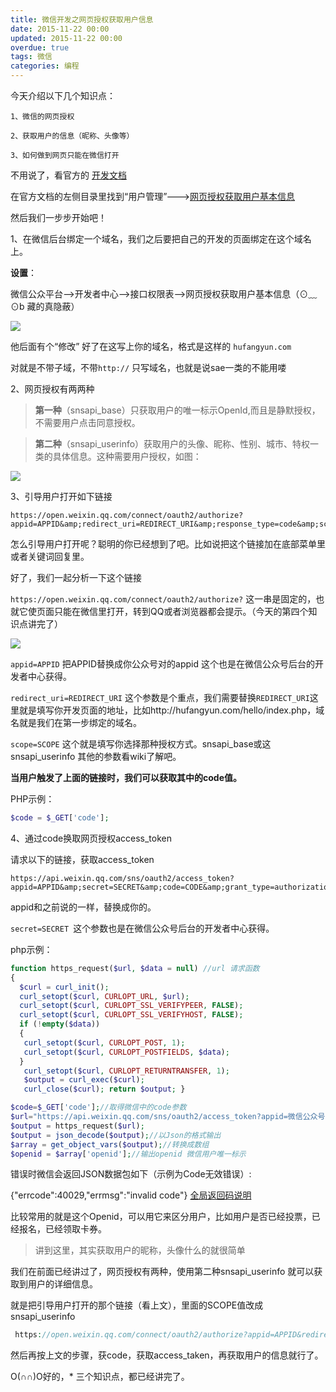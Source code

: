 ```yaml
---
title: 微信开发之网页授权获取用户信息
date: 2015-11-22 00:00
updated: 2015-11-22 00:00
overdue: true
tags: 微信
categories: 编程
---
```


今天介绍以下几个知识点：

    1、微信的网页授权

    2、获取用户的信息（昵称、头像等）

    3、如何做到网页只能在微信打开

不用说了，看官方的 [开发文档](http://mp.weixin.qq.com/wiki/home/index.html)

在官方文档的左侧目录里找到“用户管理”--->[网页授权获取用户基本信息](http://mp.weixin.qq.com/wiki/17/c0f37d5704f0b64713d5d2c37b468d75.html)

然后我们一步步开始吧！

<!--more-->

1、在微信后台绑定一个域名，我们之后要把自己的开发的页面绑定在这个域名上。

**设置**：

微信公众平台-->开发者中心-->接口权限表-->网页授权获取用户基本信息（⊙﹏⊙b 藏的真隐蔽）

![](http://7oxgmt.com1.z0.glb.clouddn.com/wp-content/uploads/2015/11/wechat1.png)

他后面有个“修改” 好了在这写上你的域名，格式是这样的 `hufangyun.com`

对就是不带子域，不带`http://` 只写域名，也就是说sae一类的不能用喽

2、网页授权有两两种

> **第一种**（snsapi_base）只获取用户的唯一标示OpenId,而且是静默授权，不需要用户点击同意授权。

> **第二种**（snsapi_userinfo）获取用户的头像、昵称、性别、城市、特权一类的具体信息。这种需要用户授权，如图：

![](http://7oxgmt.com1.z0.glb.clouddn.com/wp-content/uploads/2015/11/wechat.png)

3、引导用户打开如下链接

```
https://open.weixin.qq.com/connect/oauth2/authorize?appid=APPID&amp;redirect_uri=REDIRECT_URI&amp;response_type=code&amp;scope=SCOPE&amp;state=STATE#wechat_redirect
```

怎么引导用户打开呢？聪明的你已经想到了吧。比如说把这个链接加在底部菜单里或者关键词回复里。

好了，我们一起分析一下这个链接

`https://open.weixin.qq.com/connect/oauth2/authorize?` 这一串是固定的，也就它使页面只能在微信里打开，转到QQ或者浏览器都会提示。（今天的第四个知识点讲完了）

![](http://7oxgmt.com1.z0.glb.clouddn.com/wp-content/uploads/2015/11/wechat2-300x232.jpg)

`appid=APPID` 把APPID替换成你公众号对的appid 这个也是在微信公众号后台的开发者中心获得。

`redirect_uri=REDIRECT_URI` 这个参数是个重点，我们需要替换`REDIRECT_URI`这里就是填写你开发页面的地址，比如http://hufangyun.com/hello/index.php，域名就是我们在第一步绑定的域名。

`scope=SCOPE` 这个就是填写你选择那种授权方式。snsapi_base或这snsapi_userinfo 其他的参数看wiki了解吧。

**当用户触发了上面的链接时，我们可以获取其中的code值。**

PHP示例：

```php
$code = $_GET['code'];
```

4、通过code换取网页授权access_token

请求以下的链接，获取access_token

```
https://api.weixin.qq.com/sns/oauth2/access_token?appid=APPID&amp;secret=SECRET&amp;code=CODE&amp;grant_type=authorization_code
```


appid和之前说的一样，替换成你的。

`secret=SECRET `这个参数也是在微信公众号后台的开发者中心获得。

php示例：

```php
function https_request($url, $data = null) //url 请求函数
{
  $curl = curl_init();
  curl_setopt($curl, CURLOPT_URL, $url);
  curl_setopt($curl, CURLOPT_SSL_VERIFYPEER, FALSE);
  curl_setopt($curl, CURLOPT_SSL_VERIFYHOST, FALSE);
  if (!empty($data))
  {
   curl_setopt($curl, CURLOPT_POST, 1);
   curl_setopt($curl, CURLOPT_POSTFIELDS, $data);
  }
   curl_setopt($curl, CURLOPT_RETURNTRANSFER, 1);
   $output = curl_exec($curl);
   curl_close($curl); return $output; }

$code=$_GET['code'];//取得微信中的code参数
$url="https://api.weixin.qq.com/sns/oauth2/access_token?appid=微信公众号ID&amp;secret=微信后台有&amp;code=$code&amp;grant_type=authorization_code";
$output = https_request($url);
$output = json_decode($output);//以Json的格式输出
$array = get_object_vars($output);//转换成数组
$openid = $array['openid'];//输出openid 微信用户唯一标示
```

错误时微信会返回JSON数据包如下（示例为Code无效错误）:

{"errcode":40029,"errmsg":"invalid code"} [全局返回码说明](http://mp.weixin.qq.com/wiki/17/fa4e1434e57290788bde25603fa2fcbd.html)

比较常用的就是这个Openid，可以用它来区分用户，比如用户是否已经投票，已经报名，已经领取卡券。

> 讲到这里，其实获取用户的昵称，头像什么的就很简单

我们在前面已经讲过了，网页授权有两种，使用第二种snsapi_userinfo  就可以获取到用户的详细信息。

就是把引导用户打开的那个链接（看上文），里面的SCOPE值改成snsapi_userinfo

```php
 https://open.weixin.qq.com/connect/oauth2/authorize?appid=APPID&redirect_uri=REDIRECT_URI&response_type=code&scope=snsapi_userinfo&state=STATE#wechat_redirect
```

然后再按上文的步骤，获code，获取access_taken，再获取用户的信息就行了。

O(∩∩)O好的，* 三个知识点，都已经讲完了。

